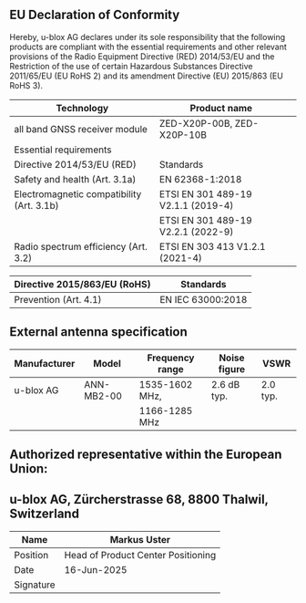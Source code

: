 

## **EU Declaration of Conformity**

Hereby, u-blox AG declares under its sole responsibility that the following products are compliant with the essential requirements and other relevant provisions of the Radio Equipment Directive (RED) 2014/53/EU and the Restriction of the use of certain Hazardous Substances Directive 2011/65/EU (EU RoHS 2) and its amendment Directive (EU) 2015/863 (EU RoHS 3).

| Technology                                | Product name                       |  |
|-------------------------------------------|------------------------------------|--|
| all band GNSS receiver module             | ZED-X20P-00B, ZED-X20P-10B         |  |
| Essential requirements                    |                                    |  |
| Directive 2014/53/EU (RED)                | Standards                          |  |
| Safety and health (Art. 3.1a)             | EN 62368-1:2018                    |  |
| Electromagnetic compatibility (Art. 3.1b) | ETSI EN 301 489-19 V2.1.1 (2019-4) |  |
|                                           | ETSI EN 301 489-19 V2.2.1 (2022-9) |  |
| Radio spectrum efficiency (Art. 3.2)      | ETSI EN 303 413 V1.2.1 (2021-4)    |  |

| Directive 2015/863/EU (RoHS) | Standards         |
|------------------------------|-------------------|
| Prevention (Art. 4.1)        | EN IEC 63000:2018 |

## **External antenna specification**

| Manufacturer | Model      | Frequency range | Noise figure | VSWR     |
|--------------|------------|-----------------|--------------|----------|
| u-blox AG    | ANN-MB2-00 | 1535-1602 MHz,  | 2.6 dB typ.  | 2.0 typ. |
|              |            | 1166-1285 MHz   |              |          |

## Authorized representative within the European Union:

## u-blox AG, Zürcherstrasse 68, 8800 Thalwil, Switzerland

| Name      | Markus Uster                       |
|-----------|------------------------------------|
| Position  | Head of Product Center Positioning |
| Date      | 16-Jun-2025                        |
| Signature |                                    |